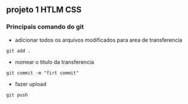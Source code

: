 ## projeto 1 HTLM CSS

### Principais comando do git 
* adicionar todos os arquivos modificados para area de transferencia
```
git add .
```
* nomear o titulo da transferencia
```
git commit -m "firt commit"
```
* fazer upload
```
git push
```